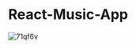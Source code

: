 ﻿# React-Music-App
![71qf6v](https://user-images.githubusercontent.com/103333665/203327523-71d1764a-610d-4788-919a-0e824dfdb0a7.gif)

